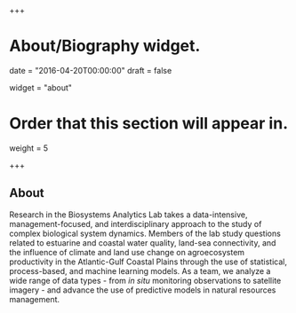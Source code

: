 +++
# About/Biography widget.

date = "2016-04-20T00:00:00"
draft = false

widget = "about"

# Order that this section will appear in.
weight = 5
 
+++

## About

Research in the Biosystems Analytics Lab takes a data-intensive, management-focused, and interdisciplinary approach to the study of complex biological system dynamics. Members of the lab study questions related to estuarine and coastal water quality, land-sea connectivity, and the influence of climate and land use change on agroecosystem productivity in the Atlantic-Gulf Coastal Plains through the use of statistical, process-based, and machine learning models. As a team, we analyze a wide range of data types - from *in situ* monitoring observations to satellite imagery - and advance the use of predictive models in natural resources management.  
